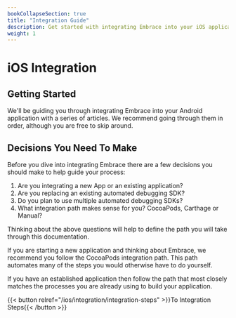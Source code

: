 ```yaml
---
bookCollapseSection: true
title: "Integration Guide"
description: Get started with integrating Embrace into your iOS application
weight: 1
---
```


# iOS Integration

## Getting Started

We'll be guiding you through integrating Embrace into your Android application
with a series of articles. We recommend going through them in order, although
you are free to skip around. 

## Decisions You Need To Make

Before you dive into integrating Embrace there are a few decisions you should
make to help guide your process:

1. Are you integrating a new App or an existing application?
1. Are you replacing an existing automated debugging SDK?
1. Do you plan to use multiple automated debugging SDKs?
1. What integration path makes sense for you?  CocoaPods, Carthage or Manual?

Thinking about the above questions will help to define the path you will take
through this documentation.  

If you are starting a new application and thinking about Embrace, we recommend
you follow the CocoaPods integration path. This path automates many of the
steps you would otherwise have to do yourself.

If you have an established application then follow the path that most closely
matches the processes you are already using to build your application.

{{< button relref="/ios/integration/integration-steps" >}}To Integration Steps{{< /button >}}
